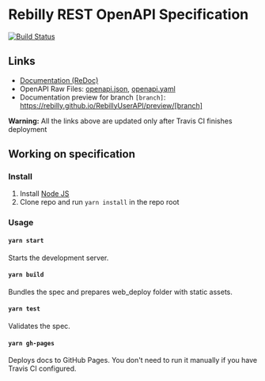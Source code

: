 # Rebilly REST OpenAPI Specification
[![Build Status](https://travis-ci.org/Rebilly/RebillyUserAPI.svg?branch=master)](https://travis-ci.org/Rebilly/RebillyUserAPI)

## Links

- [Documentation (ReDoc)](https://rebilly.github.io/RebillyUserAPI/)
- OpenAPI Raw Files: [openapi.json](https://rebilly.github.io/RebillyUserAPI/openapi.json), [openapi.yaml](https://rebilly.github.io/RebillyUserAPI/openapi.yaml)
- Documentation preview for branch `[branch]`: https://rebilly.github.io/RebillyUserAPI/preview/[branch]

**Warning:** All the links above are updated only after Travis CI finishes deployment

## Working on specification
### Install

1. Install [Node JS](https://nodejs.org/)
2. Clone repo and run `yarn install` in the repo root

### Usage

#### `yarn start`
Starts the development server.

#### `yarn build`
Bundles the spec and prepares web_deploy folder with static assets.

#### `yarn test`
Validates the spec.

#### `yarn gh-pages`
Deploys docs to GitHub Pages. You don't need to run it manually if you have Travis CI configured.
